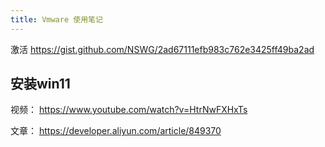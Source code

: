 ```yaml
---
title: Vmware 使用笔记
---
```


激活 https://gist.github.com/NSWG/2ad67111efb983c762e3425ff49ba2ad

## 安装win11

视频： https://www.youtube.com/watch?v=HtrNwFXHxTs

文章： https://developer.aliyun.com/article/849370
